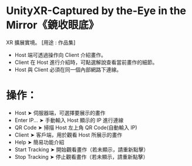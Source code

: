 # UnityXR-Captured by the-Eye in the Mirror《鏡收眼底》
XR 擴展實境。 [用途 : 作品集]
- Host 端可透過操作向 Client 介紹畫作。
- Client 在 Host 進行介紹時，可點選解說查看當前畫作的細節。
- Host 與 Client 必須在同一個內部網路下連線。
# 操作：
- Host           ➤ 伺服器端，可選擇要展示的畫作
- Enter IP...    ➤ 手動輸入 Host 顯示的 IP 進行連線
- QR Code        ➤ 掃描 Host 左上角 QR Code(自動輸入 IP)
- Client         ➤ 客戶端，用於觀看 Host 所展示的畫作
- Help           ➤ 簡易功能介紹
- Start Tracking ➤ 開始觀看畫作（若未顯示，請重新點擊）
- Stop Tracking  ➤ 停止觀看畫作（若未顯示，請重新點擊）
